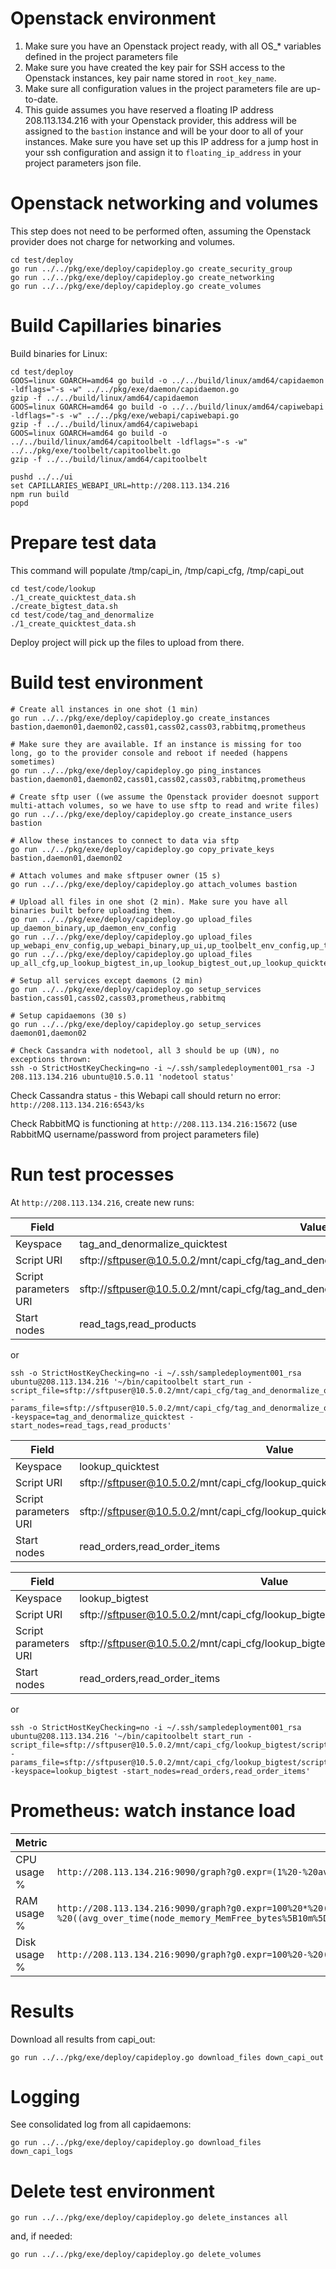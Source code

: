 # Openstack environment

1. Make sure you have an Openstack project ready, with all OS_* variables defined in the project parameters file
2. Make sure you have created the key pair for SSH access to the Openstack instances, key pair name stored in `root_key_name`.
3. Make sure all configuration values in the project parameters file are up-to-date.
4. This guide assumes you have reserved a floating IP address 208.113.134.216 with your Openstack provider, this address will be assigned to the `bastion` instance and will be your door to all of your instances. Make sure you have set up this IP address for a jump host in your ssh configuration and assign it to `floating_ip_address` in your project parameters json file.

# Openstack networking and volumes

This step does not need to be performed often, assuming the Openstack provider does not charge for networking and volumes.

```
cd test/deploy
go run ../../pkg/exe/deploy/capideploy.go create_security_group
go run ../../pkg/exe/deploy/capideploy.go create_networking
go run ../../pkg/exe/deploy/capideploy.go create_volumes
```

# Build Capillaries binaries

Build binaries for Linux:

```
cd test/deploy
GOOS=linux GOARCH=amd64 go build -o ../../build/linux/amd64/capidaemon -ldflags="-s -w" ../../pkg/exe/daemon/capidaemon.go
gzip -f ../../build/linux/amd64/capidaemon
GOOS=linux GOARCH=amd64 go build -o ../../build/linux/amd64/capiwebapi -ldflags="-s -w" ../../pkg/exe/webapi/capiwebapi.go
gzip -f ../../build/linux/amd64/capiwebapi
GOOS=linux GOARCH=amd64 go build -o ../../build/linux/amd64/capitoolbelt -ldflags="-s -w" ../../pkg/exe/toolbelt/capitoolbelt.go
gzip -f ../../build/linux/amd64/capitoolbelt

pushd ../../ui
set CAPILLARIES_WEBAPI_URL=http://208.113.134.216
npm run build
popd
```

# Prepare test data

This command will populate /tmp/capi_in, /tmp/capi_cfg, /tmp/capi_out

```
cd test/code/lookup
./1_create_quicktest_data.sh
./create_bigtest_data.sh
cd test/code/tag_and_denormalize
./1_create_quicktest_data.sh
```

Deploy project will pick up the files to upload from there.

# Build test environment 

```
# Create all instances in one shot (1 min)
go run ../../pkg/exe/deploy/capideploy.go create_instances bastion,daemon01,daemon02,cass01,cass02,cass03,rabbitmq,prometheus

# Make sure they are available. If an instance is missing for too long, go to the provider console and reboot if needed (happens sometimes)
go run ../../pkg/exe/deploy/capideploy.go ping_instances bastion,daemon01,daemon02,cass01,cass02,cass03,rabbitmq,prometheus

# Create sftp user ((we assume the Openstack provider doesnot support multi-attach volumes, so we have to use sftp to read and write files)
go run ../../pkg/exe/deploy/capideploy.go create_instance_users bastion

# Allow these instances to connect to data via sftp
go run ../../pkg/exe/deploy/capideploy.go copy_private_keys bastion,daemon01,daemon02

# Attach volumes and make sftpuser owner (15 s)
go run ../../pkg/exe/deploy/capideploy.go attach_volumes bastion

# Upload all files in one shot (2 min). Make sure you have all binaries built before uploading them.
go run ../../pkg/exe/deploy/capideploy.go upload_files up_daemon_binary,up_daemon_env_config
go run ../../pkg/exe/deploy/capideploy.go upload_files up_webapi_env_config,up_webapi_binary,up_ui,up_toolbelt_env_config,up_toolbelt_binary
go run ../../pkg/exe/deploy/capideploy.go upload_files up_all_cfg,up_lookup_bigtest_in,up_lookup_bigtest_out,up_lookup_quicktest_in,up_lookup_quicktest_out,up_tag_and_denormalize_quicktest_in,up_tag_and_denormalize_quicktest_out

# Setup all services except daemons (2 min)
go run ../../pkg/exe/deploy/capideploy.go setup_services bastion,cass01,cass02,cass03,prometheus,rabbitmq

# Setup capidaemons (30 s)
go run ../../pkg/exe/deploy/capideploy.go setup_services daemon01,daemon02

# Check Cassandra with nodetool, all 3 should be up (UN), no exceptions thrown:
ssh -o StrictHostKeyChecking=no -i ~/.ssh/sampledeployment001_rsa -J 208.113.134.216 ubuntu@10.5.0.11 'nodetool status'
````

Check Cassandra status - this Webapi call should return no error: `http://208.113.134.216:6543/ks`

Check RabbitMQ is functioning at `http://208.113.134.216:15672` (use RabbitMQ username/password from project parameters file)

# Run test processes

At `http://208.113.134.216`, create new runs:

| Field | Value |
|- | - |
| Keyspace | tag_and_denormalize_quicktest |
| Script URI | sftp://sftpuser@10.5.0.2/mnt/capi_cfg/tag_and_denormalize_quicktest/script.json |
| Script parameters URI | sftp://sftpuser@10.5.0.2/mnt/capi_cfg/tag_and_denormalize_quicktest/script_params_one_run.json |
| Start nodes |	read_tags,read_products |

or
```
ssh -o StrictHostKeyChecking=no -i ~/.ssh/sampledeployment001_rsa ubuntu@208.113.134.216 '~/bin/capitoolbelt start_run -script_file=sftp://sftpuser@10.5.0.2/mnt/capi_cfg/tag_and_denormalize_quicktest/script.json -params_file=sftp://sftpuser@10.5.0.2/mnt/capi_cfg/tag_and_denormalize_quicktest/script_params_one_run.json -keyspace=tag_and_denormalize_quicktest -start_nodes=read_tags,read_products'
```

| Field | Value |
|- | - |
| Keyspace | lookup_quicktest |
| Script URI | sftp://sftpuser@10.5.0.2/mnt/capi_cfg/lookup_quicktest/script.json |
| Script parameters URI | sftp://sftpuser@10.5.0.2/mnt/capi_cfg/lookup_quicktest/script_params_one_run.json |
| Start nodes |	read_orders,read_order_items |

| Field | Value |
|- | - |
| Keyspace | lookup_bigtest |
| Script URI | sftp://sftpuser@10.5.0.2/mnt/capi_cfg/lookup_bigtest/script.json |
| Script parameters URI | sftp://sftpuser@10.5.0.2/mnt/capi_cfg/lookup_bigtest/script_params_one_run.json |
| Start nodes |	read_orders,read_order_items |

or
```
ssh -o StrictHostKeyChecking=no -i ~/.ssh/sampledeployment001_rsa ubuntu@208.113.134.216 '~/bin/capitoolbelt start_run -script_file=sftp://sftpuser@10.5.0.2/mnt/capi_cfg/lookup_bigtest/script.json -params_file=sftp://sftpuser@10.5.0.2/mnt/capi_cfg/lookup_bigtest/script_params_one_run.json -keyspace=lookup_bigtest -start_nodes=read_orders,read_order_items'
```

# Prometheus: watch instance load

| Metric | Prometheus screen |
|- | - |
| CPU usage % | `http://208.113.134.216:9090/graph?g0.expr=(1%20-%20avg(irate(node_cpu_seconds_total%7Bmode%3D%22idle%22%7D%5B10m%5D))%20by%20(instance))%20*%20100&g0.tab=0&g0.stacked=0&g0.show_exemplars=0&g0.range_input=15m` |
| RAM usage % | `http://208.113.134.216:9090/graph?g0.expr=100%20*%20(1%20-%20((avg_over_time(node_memory_MemFree_bytes%5B10m%5D)%20%2B%20avg_over_time(node_memory_Cached_bytes%5B10m%5D)%20%2B%20avg_over_time(node_memory_Buffers_bytes%5B10m%5D))%20%2F%20avg_over_time(node_memory_MemTotal_bytes%5B10m%5D)))&g0.tab=0&g0.stacked=0&g0.show_exemplars=0&g0.range_input=15m` |
| Disk usage % | `http://208.113.134.216:9090/graph?g0.expr=100%20-%20((node_filesystem_avail_bytes%7Bmountpoint%3D%22%2F%22%2Cfstype!%3D%22rootfs%22%7D%20*%20100)%2Fnode_filesystem_size_bytes%7Bmountpoint%3D%22%2F%22%2Cfstype!%3D%22rootfs%22%7D)&g0.tab=0&g0.stacked=0&g0.show_exemplars=0&g0.range_input=15m` |

# Results

Download all results from capi_out:

```
go run ../../pkg/exe/deploy/capideploy.go download_files down_capi_out
```

# Logging

See consolidated log from all capidaemons:

```
go run ../../pkg/exe/deploy/capideploy.go download_files down_capi_logs
```

# Delete test environment

```
go run ../../pkg/exe/deploy/capideploy.go delete_instances all
```

and, if needed:

```
go run ../../pkg/exe/deploy/capideploy.go delete_volumes
```




